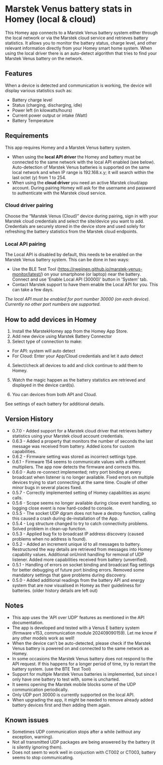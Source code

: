 # Marstek Venus battery stats in Homey (local & cloud)

This Homey app connects to a Marstek Venus battery system either through the local network or via the Marstek cloud service and retrieves battery statistics.
It allows you to monitor the battery status, charge level, and other relevant information directly from your Homey smart home system.
When using the local driver there is an auto-detect algorithm that tries to find your Marstek Venus battery on the network.

## Features

When a device is detected and communication is working, the device will display various statistics such as:
- Battery charge level
- Status (charging, discharging, idle)
- Power left (in kilowatts/hours)
- Current power output or intake (Watt)
- Battery Temperature

## Requirements

This app requires Homey and a Marstek Venus battery system.

- When using the **local API driver** the Homey and battery must be connected to the same network with the local API enabled (see below). Auto-detection of Marstek Venus batteries is supported on the same local network and when IP range is 192.168.x.y; it will search within the last octet (y) from 1 to 254.
- When using the **cloud driver** you need an active Marstek cloud/app account. During pairing Homey will ask for the username and password to authenticate with the Marstek cloud service.

### Cloud driver pairing

Choose the “Marstek Venus (Cloud)” device during pairing, sign in with your Marstek cloud credentials and select the site/device you want to add. Credentials are securely stored in the device store and used solely for refreshing the battery statistics from the Marstek cloud endpoints.

### Local API pairing

The Local API is disabled by default, this needs te be enabled on the Marstek Venus battery system. This can be done in two ways:
- Use the BLE Test Tool (https://rweijnen.github.io/marstek-venus-monitor/latest/) on your smartphone (or laptop) near the battery. Connect and use 'Enable Local API (30000)' button in 'System' tab.
- Contact Marstek support to have them enable the Local API for you. This can take a few days.

*The local API must be enabled for port number 30000 (on each device). Currently no other port numbers are supported.*

## How to add devices in Homey

1. Install the MarstekHomey app from the Homey App Store.
2. Add new device using Marstek Battery Connector
3. Select type of connection to make:
- For API: system will auto detect
- For Cloud: Enter your App/Cloud credentials and let it auto detect
4. Select/check all devices to add and click continue to add them to Homey.
5. Watch the magic happen as the battery statistics are retrieved and displayed in the device card(s).

1. You can devices from both API and Cloud.

See settings of each battery for additional details. 

## Version History

- 0.7.0 - Added support for a Marstek cloud driver that retrieves battery statistics using your Marstek cloud account credentials.
- 0.6.3 - Added a property that monitors the number of seconds the last message was received from battery. Added icons for custom capabilities.
- 0.6.2 - Firmware setting was stored as incorrect settings type.
- 0.6.1 - Firmware 154 seems to communicate values with a different multipliers. The app now detects the firmware and corrects this.
- 0.6.0 - Auto re-connect implemented; retry port binding at every broadcast when listener is no longer available. Fixed errors on multiple devices trying to start connecting at the same time. Couple of other minor bugs in several places fixed.
- 0.5.7 - Correctly implemented setting of Homey capabilities as async calls.
- 0.5.6 - Scope seems no longer available during close event handling, so logging close event is now hard-coded to console.
- 0.5.5 - The socket UDP dgram does not have a destroy function, calling this caused a crash during de-installation of the App.
- 0.5.4 - Log structure changed to try to catch connectivity problems. Solved problem in clean-up function.
- 0.5.3 - Applied bug fix to broadcast IP address discovery (caused problems when no address is found).
- 0.5.2 - Added an increment unique id to all messages to battery. Restructured the way details are retrieved from messages into Homey capability values. Additional onUninit handling for removal of UDP listener. Added more capabilities received from battery (unverified).
- 0.5.1 - Handling of errors on socket binding and broadcast flag settings for better debugging of future port binding errors. Removed some mandatory settings that gave problems during discovery.
- 0.5.0 - Added additional readings from the battery API and energy system that are now visualised in Homey as their guideliness for batteries.
(older history details are left out)

## Notes

- This app uses the 'API over UDP' features as mentioned in the API documentation. 
- The app is developed and tested with a Venus E battery system (firmware v153, communication module 202409090159). Let me know if any other models work as well!
- When the device can't be auto-detected, please check if the Marstek Venus battery is powered on and connected to the same network as Homey.
- In some occasions the Marstek Venus battery does not respond to the API request. If this happens for a longer period of time, try to restart the battery system. (use the BTE Test Tool)
- Support for multiple Marstek Venus batteries is implemented, but since I only have one battery to test with, some is uncharted.
- It seems opening the Marstek mobile blocks some of the UDP communication periodically.
- Only UDP port 30000 is currently supported on the local API.
- When upgrading the app, it might be needed to remove already added battery devices first and then adding them again. 

## Known issues

- Sometimes UDP communication stops after a while (without any exception, warning).
- Not all transmitted UDP packages are being answered by the battery (it is silently ignoring them).
- Does not seem to work well in conjuction with CT002 or CT003, battery seems to stop communicating. 
